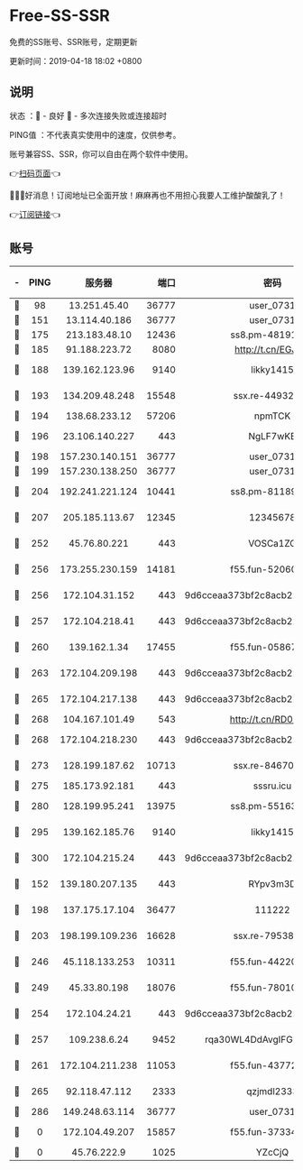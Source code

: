 # Free-SS-SSR

免费的SS账号、SSR账号，定期更新

更新时间：2019-04-18 18:02 +0800

## 说明

状态     ：🙂 - 良好 🙁 - 多次连接失败或连接超时

PING值   ：不代表真实使用中的速度，仅供参考。

账号兼容SS、SSR，你可以自由在两个软件中使用。

👉[扫码页面](https://liesauer.github.io/Free-SS-SSR/)👈

🎉🎉🎉好消息！订阅地址已全面开放！麻麻再也不用担心我要人工维护酸酸乳了！

👉[订阅链接](https://www.liesauer.net/yogurt/subscribe?ACCESS_TOKEN=DAYxR3mMaZAsaqUb)👈

## 账号

|-|PING|服务器|端口|密码|加密方式|区域|
|:----:|:----:|:-----:|-----:|:----:|:----:|:----:|
|🙂|98|13.251.45.40|36777|user_0731|chacha20|SG|
|🙂|151|13.114.40.186|36777|user_0731|chacha20|JP|
|🙂|175|213.183.48.10|12436|ss8.pm-48191124|rc4-md5|RU|
|🙂|185|91.188.223.72|8080|http://t.cn/EGJIyrl|rc4-md5|RU|
|🙂|188|139.162.123.96|9140|likky1415|aes-256-cfb|JP|
|🙂|193|134.209.48.248|15548|ssx.re-44932376|aes-256-cfb|US|
|🙂|194|138.68.233.12|57206|npmTCK|rc4-md5|US|
|🙂|196|23.106.140.227|443|NgLF7wKB|aes-256-cfb|US|
|🙂|198|157.230.140.151|36777|user_0731|chacha20|US|
|🙂|199|157.230.138.250|36777|user_0731|chacha20|US|
|🙂|204|192.241.221.124|10441|ss8.pm-81189488|aes-256-cfb|US|
|🙂|207|205.185.113.67|12345|12345678|aes-256-cfb|US|
|🙂|252|45.76.80.221|443|VOSCa1ZG|aes-256-cfb|DE|
|🙂|256|173.255.230.159|14181|f55.fun-52060044|aes-256-cfb|US|
|🙂|256|172.104.31.152|443|9d6cceaa373bf2c8acb22e60b6a58be6|aes-256-cfb|US|
|🙂|257|172.104.218.41|443|9d6cceaa373bf2c8acb22e60b6a58be6|aes-256-cfb|US|
|🙂|260|139.162.1.34|17455|f55.fun-05867060|aes-256-cfb|SG|
|🙂|263|172.104.209.198|443|9d6cceaa373bf2c8acb22e60b6a58be6|aes-256-cfb|US|
|🙂|265|172.104.217.138|443|9d6cceaa373bf2c8acb22e60b6a58be6|aes-256-cfb|US|
|🙂|268|104.167.101.49|543|http://t.cn/RD0D7sx|rc4-md5|CA|
|🙂|268|172.104.218.230|443|9d6cceaa373bf2c8acb22e60b6a58be6|aes-256-cfb|US|
|🙂|273|128.199.187.62|10713|ssx.re-84670047|aes-256-cfb|SG|
|🙂|275|185.173.92.181|443|sssru.icu|rc4-md5|RU|
|🙂|280|128.199.95.241|13975|ss8.pm-55163159|aes-256-cfb|SG|
|🙂|295|139.162.185.76|9140|likky1415|aes-256-cfb|DE|
|🙂|300|172.104.215.24|443|9d6cceaa373bf2c8acb22e60b6a58be6|aes-256-cfb|US|
|🙂|152|139.180.207.135|443|RYpv3m3D|aes-256-cfb|JP|
|🙂|198|137.175.17.104|36477|111222|aes-256-cfb|US|
|🙂|203|198.199.109.236|16628|ssx.re-79538912|aes-256-cfb|US|
|🙂|246|45.118.133.253|10311|f55.fun-44220046|aes-256-cfb|SG|
|🙂|249|45.33.80.198|18076|f55.fun-78010722|aes-256-cfb|US|
|🙂|254|172.104.24.21|443|9d6cceaa373bf2c8acb22e60b6a58be6|aes-256-cfb|US|
|🙂|257|109.238.6.24|9452|rqa30WL4DdAvgIFG6Fs3znzTa|aes-256-cfb|FR|
|🙂|261|172.104.211.238|11053|f55.fun-43772326|aes-256-cfb|US|
|🙂|265|92.118.47.112|2333|qzjmdl2333|aes-256-cfb|US|
|🙂|286|149.248.63.114|36777|user_0731|chacha20|CA|
|🙁|0|172.104.49.207|15857|f55.fun-37334646|aes-256-cfb|SG|
|🙁|0|45.76.222.9|1025|YZcCjQ|rc4-md5|JP|
